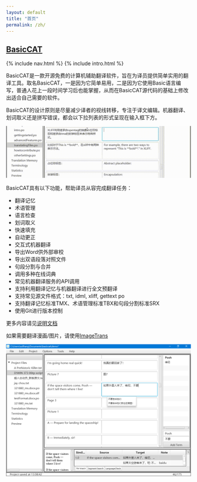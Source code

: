 ```yaml
---
layout: default
title: "首页"
permalink: /zh/
---
```




<div class="home">
	<section class="site-header">
		<h1 class="smallcap"><a class="site-title" href="{{ '/' | prepend: site.baseurl | prepend: site.url }}">BasicCAT</a></h1>
		{% include nav.html %}
		{% include intro.html %}
	</section>
</div>


BasicCAT是一款开源免费的计算机辅助翻译软件，旨在为译员提供简单实用的翻译工具。取名BasicCAT，一是因为它简单易用，二是因为它使用Basic语言编写，普通人花上一段时间学习后也能掌握，从而在BasicCAT源代码的基础上修改出适合自己需要的软件。

BasicCAT的设计原则是尽量减少译者的视线转移，专注于译文编辑。机器翻译、划词取义还是拼写错误，都会以下拉列表的形式呈现在输入框下方。

![](/album/demo.gif)

BasicCAT具有以下功能，帮助译员从容完成翻译任务：

* 翻译记忆
* 术语管理
* 语言检查
* 划词取义
* 快速填充
* 自动更正
* 交互式机器翻译
* 导出Word供外部审校
* 导出双语段落对照文件
* 句段分割与合并
* 调用多种在线词典
* 常见机器翻译服务的API调用
* 支持利用翻译记忆与机器翻译进行全文预翻译
* 支持常见源文件格式：txt, idml, xliff, gettext po
* 支持翻译记忆标准TMX、术语管理标准TBX和句段分割标准SRX
* 使用Git进行版本控制

更多内容请见[说明文档](https://docs.basiccat.org/zh_CN/latest/)

如果需要翻译漫画/图片，请使用[ImageTrans](/zh/imagetrans/)

![](/album/main.png)



